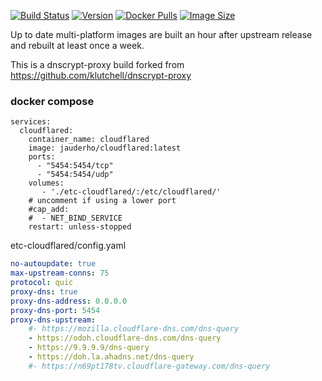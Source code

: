
[![Build Status](https://github.com/jauderho/dockerfiles/workflows/dnscrypt-proxy/badge.svg)](https://github.com/jauderho/dockerfiles/actions)
[![Version](https://img.shields.io/docker/v/jauderho/dnscrypt-proxy/latest)](https://hub.docker.com/r/jauderho/dnscrypt-proxy/)
[![Docker Pulls](https://img.shields.io/docker/pulls/jauderho/dnscrypt-proxy)](https://hub.docker.com/r/jauderho/dnscrypt-proxy/)
[![Image Size](https://img.shields.io/docker/image-size/jauderho/dnscrypt-proxy/latest)](https://hub.docker.com/r/jauderho/dnscrypt-proxy/)

Up to date multi-platform images are built an hour after upstream release and rebuilt at least once a week.

This is a dnscrypt-proxy build forked from https://github.com/klutchell/dnscrypt-proxy

### docker compose

```
services:
  cloudflared:
    container_name: cloudflared
    image: jauderho/cloudflared:latest
    ports:
      - "5454:5454/tcp"
      - "5454:5454/udp"
    volumes:
       - './etc-cloudflared/:/etc/cloudflared/'
    # uncomment if using a lower port
    #cap_add:
    #  - NET_BIND_SERVICE
    restart: unless-stopped
```

etc-cloudflared/config.yaml
```yaml
no-autoupdate: true
max-upstream-conns: 75
protocol: quic
proxy-dns: true
proxy-dns-address: 0.0.0.0
proxy-dns-port: 5454
proxy-dns-upstream:
    #- https://mozilla.cloudflare-dns.com/dns-query
    - https://odoh.cloudflare-dns.com/dns-query
    - https://9.9.9.9/dns-query
    - https://doh.la.ahadns.net/dns-query
    #- https://n69pt178tv.cloudflare-gateway.com/dns-query
```
